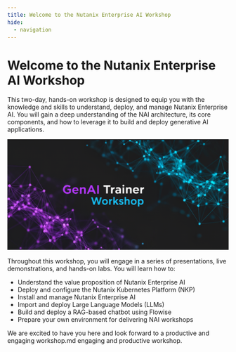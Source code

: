 ```yaml
---
title: Welcome to the Nutanix Enterprise AI Workshop
hide:
  - navigation
---
```


# Welcome to the Nutanix Enterprise AI Workshop

This two-day, hands-on workshop is designed to equip you with the knowledge and skills to understand, deploy, and manage Nutanix Enterprise AI. You will gain a deep understanding of the NAI architecture, its core components, and how to leverage it to build and deploy generative AI applications.

![Welcome](assets/nai_workshop_banner.png)

Throughout this workshop, you will engage in a series of presentations, live demonstrations, and hands-on labs. You will learn how to:

*   Understand the value proposition of Nutanix Enterprise AI
*   Deploy and configure the Nutanix Kubernetes Platform (NKP)
*   Install and manage Nutanix Enterprise AI
*   Import and deploy Large Language Models (LLMs)
*   Build and deploy a RAG-based chatbot using Flowise
*   Prepare your own environment for delivering NAI workshops

We are excited to have you here and look forward to a productive and engaging workshop.md engaging and productive workshop.
